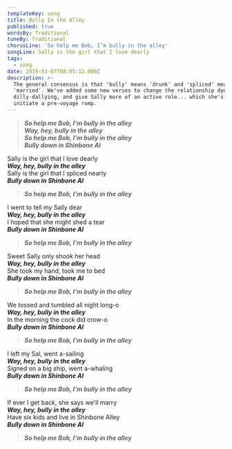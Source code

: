 ```yaml
---
templateKey: song
title: Bully In the Alley
published: true
wordsBy: Traditional
tuneBy: Traditional
chorusLine: 'So help me Bob, I’m bully in the alley'
songLine: Sally is the girl that I love dearly
tags:
  - song
date: 2019-03-07T08:05:12.000Z
description: >-
  The general consensus is that 'bully' means 'drunk' and 'spliced' means
  'married'. We've added some new verses to change the relationship dynamic from
  dilly-dallying, and give Sally more of an active role... which she's used to
  initiate a pre-voyage romp.
---
```

> ***So help me Bob, I'm bully in the alley***\
> ***Way, hey, bully in the alley***\
> ***So help me Bob, I'm bully in the alley***\
> ***Bully down in Shinbone Al***

Sally is the girl that I love dearly\
***Way, hey, bully in the alley***\
Sally is the girl that I spliced nearly\
***Bully down in Shinbone Al***

> ***So help me Bob, I'm bully in the alley***

I went to tell my Sally dear\
***Way, hey, bully in the alley***\
I hoped that she might shed a tear\
***Bully down in Shinbone Al***

> ***So help me Bob, I'm bully in the alley***

Sweet Sally only shook her head\
***Way, hey, bully in the alley***\
She took my hand, took me to bed\
***Bully down in Shinbone Al***

> ***So help me Bob, I'm bully in the alley***

We tossed and tumbled all night long-o\
***Way, hey, bully in the alley***\
In the morning the cock did crow-o\
***Bully down in Shinbone Al***

> ***So help me Bob, I'm bully in the alley***

I left my Sal, went a-sailing\
***Way, hey, bully in the alley***\
Signed on a big ship, went a-whaling\
***Bully down in Shinbone Al***

> ***So help me Bob, I'm bully in the alley***

If ever I get back, she says we'll marry\
***Way, hey, bully in the alley***\
Have six kids and live in Shinbone Alley\
***Bully down in Shinbone Al***

> ***So help me Bob, I'm bully in the alley***
